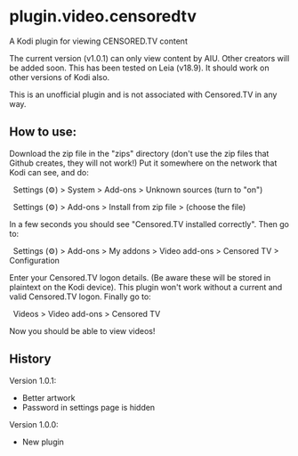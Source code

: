 # plugin.video.censoredtv
A Kodi plugin for viewing CENSORED.TV content

The current version (v1.0.1) can only view content by AIU. Other
creators will be added soon. This has been tested on Leia (v18.9). It should work on other versions of Kodi also.

This is an unofficial plugin and is not associated with Censored.TV in any way.

## How to use:

Download the zip file in the "zips" directory (don't use the zip files that Github
creates, they will not work!) Put it somewhere on the network that Kodi can see,
and do:

&ensp;Settings (&#9881;) > System > Add-ons > Unknown sources (turn to "on")

&ensp;Settings (&#9881;) > Add-ons > Install from zip file > (choose the file)
  
In a few seconds you should see "Censored.TV installed correctly". Then go to:

&ensp;Settings (&#9881;) > Add-ons > My addons > Video add-ons > Censored TV > Configuration
  
Enter your Censored.TV logon details. (Be aware these will be stored in plaintext
on the Kodi device). This plugin won't work without a current and valid Censored.TV
logon. Finally go to:

&ensp;Videos > Video add-ons > Censored TV

Now you should be able to view videos!

## History

Version 1.0.1:
* Better artwork
* Password in settings page is hidden

Version 1.0.0:
* New plugin
